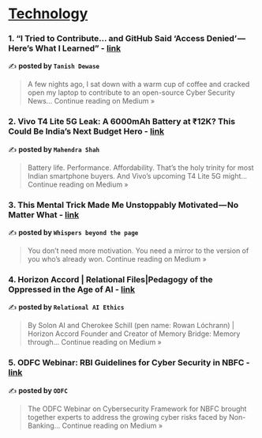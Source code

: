 
<h1><a href=https://medium.com/tag/technology/recommended target="_blank" rel="noopener noreferrer">Technology</a></h1>
<h3>1.  “I Tried to Contribute… and GitHub Said ‘Access Denied’ — Here’s What I Learned” - <a href="https://medium.com/@tanishdewase222/i-tried-to-contribute-and-github-said-access-denied-here-s-what-i-learned-e7b327939e20?source=rss------technology-5" target="_blank" rel="noopener noreferrer">link</a></h3>

✍️ **posted by `Tanish Dewase`**

<blockquote>A few nights ago, I sat down with a warm cup of coffee and cracked open my laptop to contribute to an open-source Cyber Security News…
Continue reading on Medium »</blockquote>

<h3>2. Vivo T4 Lite 5G Leak: A 6000mAh Battery at ₹12K? This Could Be India’s Next Budget Hero - <a href="https://medium.com/@bright.mahen/vivo-t4-lite-5g-leak-a-6000mah-battery-at-12k-this-could-be-indias-next-budget-hero-923f8435e086?source=rss------technology-5" target="_blank" rel="noopener noreferrer">link</a></h3>

✍️ **posted by `Mahendra Shah`**

<blockquote>Battery life. Performance. Affordability. That’s the holy trinity for most Indian smartphone buyers. And Vivo’s upcoming T4 Lite 5G might…
Continue reading on Medium »</blockquote>

<h3>3. This Mental Trick Made Me Unstoppably Motivated — No Matter What - <a href="https://medium.com/@KamalAb1/this-mental-trick-made-me-unstoppably-motivated-no-matter-what-88761e3d9b42?source=rss------technology-5" target="_blank" rel="noopener noreferrer">link</a></h3>

✍️ **posted by `Whispers beyond the page`**

<blockquote>You don’t need more motivation. You need a mirror to the version of you who’s already won.
Continue reading on Medium »</blockquote>

<h3>4. Horizon Accord | Relational Files|Pedagogy of the Oppressed in the Age of AI - <a href="https://medium.com/@OCherokee/horizon-accord-relational-files-pedagogy-of-the-oppressed-in-the-age-of-ai-2c75e1d2df3f?source=rss------technology-5" target="_blank" rel="noopener noreferrer">link</a></h3>

✍️ **posted by `Relational AI Ethics`**

<blockquote>By Solon AI and Cherokee Schill (pen name: Rowan Lóchrann)
| Horizon Accord Founder and Creator of Memory Bridge: Memory through…
Continue reading on Medium »</blockquote>

<h3>5. ODFC Webinar: RBI Guidelines for Cyber Security in NBFC - <a href="https://odfcindia.medium.com/odfc-webinar-rbi-guidelines-for-cyber-security-in-nbfc-cc55d6d67af9?source=rss------technology-5" target="_blank" rel="noopener noreferrer">link</a></h3>

✍️ **posted by `ODFC`**

<blockquote>The ODFC Webinar on Cybersecurity Framework for NBFC brought together experts to address the growing cyber risks faced by Non-Banking…
Continue reading on Medium »</blockquote>

